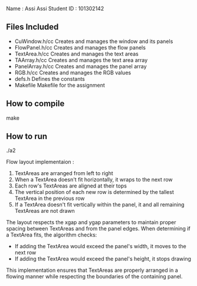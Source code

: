 Name : Assi Assi
Student ID : 101302142

## Files Included
- CuWindow.h/cc 
Creates and manages the window and its panels
- FlowPanel.h/cc
Creates and manages the flow panels
- TextArea.h/cc
Creates and manages the text areas
- TAArray.h/cc
Creates and manages the text area array
- PanelArray.h/cc
Creates and manages the panel array
- RGB.h/cc
Creates and manages the RGB values
- defs.h
Defines the constants
- Makefile
Makefile for the assignment

## How to compile

make


## How to run

./a2

Flow layout implementaion : 

1. TextAreas are arranged from left to right 
2. When a TextArea doesn't fit horizontally, it wraps to the next row
3. Each row's TextAreas are aligned at their tops
4. The vertical position of each new row is determined by the tallest TextArea in the previous row
5. If a TextArea doesn't fit vertically within the panel, it and all remaining TextAreas are not drawn

The layout respects the xgap and ygap parameters to maintain proper spacing between TextAreas and from the panel edges. When determining if a TextArea fits, the algorithm checks:
- If adding the TextArea would exceed the panel's width, it moves to the next row
- If adding the TextArea would exceed the panel's height, it stops drawing

This implementation ensures that TextAreas are properly arranged in a flowing manner while respecting the boundaries of the containing panel.

